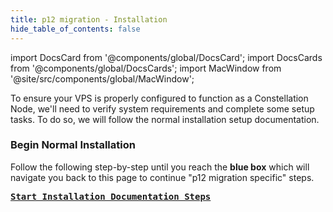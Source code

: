 ```yaml
---
title: p12 migration - Installation
hide_table_of_contents: false
---
```

<intro-end />

import DocsCard from '@components/global/DocsCard';
import DocsCards from '@components/global/DocsCards';
import MacWindow from '@site/src/components/global/MacWindow';

<head>
  <title>Constellation Network Automation with nodectl</title>
  <meta
    name="description"
    content="nodectl installation of new Node"
  />
</head>

To ensure your VPS is properly configured to function as a Constellation Node, we'll need to verify system requirements and complete some setup tasks.  To do so, we will follow the normal installation setup documentation.

### Begin Normal Installation
Follow the following step-by-step until you reach the **blue box** which will navigate you back to this page to continue "p12 migration specific" steps.

**<kbd>[Start Installation Documentation Steps](/validate/automated/install/nodectlInstallRequire)</kbd>**
